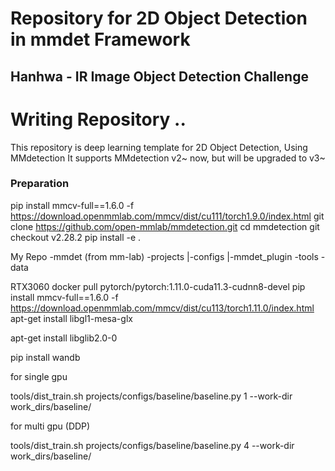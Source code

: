 # Repository for 2D Object Detection in mmdet Framework
## Hanhwa - IR Image Object Detection Challenge

# Writing Repository ..

This repository is deep learning template for 2D Object Detection, Using MMdetection
It supports MMdetection v2~ now, but will be upgraded to v3~ 

### Preparation
pip install mmcv-full==1.6.0 -f https://download.openmmlab.com/mmcv/dist/cu111/torch1.9.0/index.html
git clone https://github.com/open-mmlab/mmdetection.git
cd mmdetection
git checkout v2.28.2
pip install -e .

My Repo
-mmdet (from mm-lab)
-projects
 |-configs
 |-mmdet_plugin
-tools
-data


RTX3060
docker pull pytorch/pytorch:1.11.0-cuda11.3-cudnn8-devel
pip install mmcv-full==1.6.0 -f https://download.openmmlab.com/mmcv/dist/cu113/torch1.11.0/index.html
apt-get install libgl1-mesa-glx 

apt-get install libglib2.0-0

pip install wandb

for single gpu

tools/dist_train.sh projects/configs/baseline/baseline.py 1 --work-dir work_dirs/baseline/

for multi gpu (DDP)

tools/dist_train.sh projects/configs/baseline/baseline.py 4 --work-dir work_dirs/baseline/